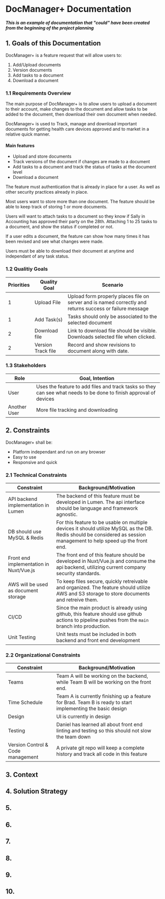 # DocManager+ Documentation
__*This is an example of documentation that "could" have been created from the beginning of the project planning*__

## 1. Goals of this Documentation
DocManager+ is a feature request that will allow users to:
1. Add/Upload documents
1. Version documents
1. Add tasks to a document
1. Download a document


### 1.1 Requirements Overview
The main purpose of DocManager+ is to allow users to upload a document to their account, make changes to the document and allow tasks to be added to the document, then download their own document when needed.

DocManager+ is used to Track, manage and download important documents for getting health care devices approved and to market in a relative quick manner.

#### Main features
* Upload and store documents
* Track versions of the document if changes are made to a document
* Add tasks to a document and track the status of tasks at the document level
* Download a document

The feature must authentication that is already in place for a user. As well as other security practices already in place.

Most users want to store more than one document. The feature should be able to keep track of storing 1 or more documents. 

Users will want to attach tasks to a document so they know if Sally in Accounting has approved their party on the 28th. Attaching 1 to 25 tasks to a document, and show the status if completed or not.

If a user edits a document, the feature can show how many times it has been revised and see what changes were made.

Users must be able to download their document at anytime and independant of any task status.

### 1.2 Qualitiy Goals
| Priorities    | Quality Goal  | Scenario |
|---------------|---------------|----------|
| 1             | Upload File   | Upload form properly places file on server and is named correctly and returns success or failure message |
| 1             | Add Task(s)   | Tasks should only be associated to the selected document |
| 2             | Download file | Link to download file should be visible. Downloads selected file when clicked. |
| 2             | Version Track file | Record and show revisions to document along with date. |

### 1.3 Stakeholders
| Role  | Goal, Intention |
|-------|-----------------|
| User  | Uses the feature to add files and track tasks so they can see what needs to be done to finish approval of devices | 
| Another User | More file tracking and downloading |

## 2. Constraints
DocManager+ shall be:
* Platform independant and run on any browser
* Easy to use
* Responsive and quick

### 2.1 Technical Constraints
| Constraint | Background/Motivation |
|------------|-----------------------|
| API backend implementation in Lumen | The backend of this feature must be developed in Lumen. The api interface should be language and framework agnostic.
| DB should use MySQL & Redis | For this feature to be usable on multiple devices it should utilize MySQL as the DB. Redis should be considered as session management to help speed up the front end.
| Front end implementation in Nuxt/Vue.js | The front end of this feature should be developed in Nuxt/Vue.js and consume the api backend, utilizing current company security standards. |
| AWS will be used as document storage | To keep files secure, quickly retreivable and organized. The feature should utilize AWS and S3 storage to store documents and retreive them. |
| CI/CD | Since the main product is already using github, this feature should use github actions to pipeline pushes from the `main` branch into production. |
| Unit Testing | Unit tests must be included in both backend and front end development

### 2.2 Organizational Constraints
| Constraint | Background/Motivation |
|------------|-----------------------|
| Teams         | Team A will be working on the backend, while Team B will be working on the front end. |
| Time Schedule | Team A is currently finishing up a feature for Brad. Team B is ready to start implementing the basic design |
| Design        | UI is currently in design |
| Testing       | Daniel has learned all about front end linting and testing so this should not slow the team down |
| Version Control & Code management | A private git repo will keep a complete history and track all code in this feature |


## 3. Context

## 4. Solution Strategy

## 5. 
## 6. 
## 7. 
## 8. 
## 9. 
## 10. 








